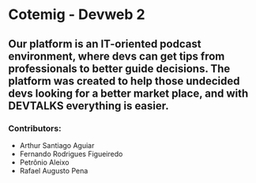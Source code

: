 # Cotemig - Devweb 2
## Our platform is an IT-oriented podcast environment, where devs can get tips from professionals to better guide decisions. The platform was created to help those undecided devs looking for a better market place, and with DEVTALKS everything is easier.

### Contributors:
- Arthur Santiago Aguiar
- Fernando Rodrigues Figueiredo
- Petrônio Aleixo
- Rafael Augusto Pena

